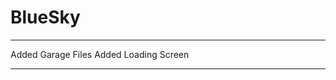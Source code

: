 # BlueSky
------------------------------------------------------------------------------------------------------------------------------------------


Added Garage Files
Added Loading Screen


------------------------------------------------------------------------------------------------------------------------------------------

